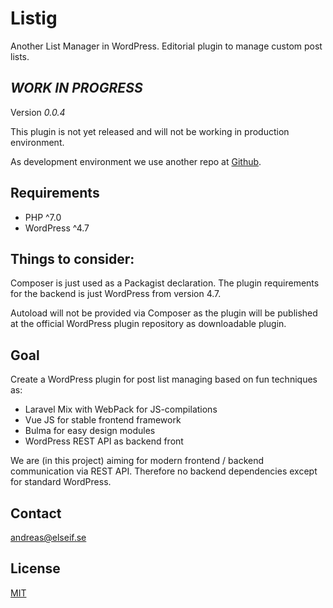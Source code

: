 # Listig
Another List Manager in WordPress.
Editorial plugin to manage custom post lists.

## *WORK IN PROGRESS*
Version *0.0.4*

This plugin is not yet released and will not be working in production environment.

As development environment we use another repo at [Github](https://github.com/ekandreas/listig.app).

## Requirements
* PHP ^7.0 
* WordPress ^4.7

## Things to consider:
Composer is just used as a Packagist declaration. 
The plugin requirements for the backend is just WordPress from version 4.7.

Autoload will not be provided via Composer 
as the plugin will be published at the official WordPress plugin repository as downloadable plugin.

## Goal
Create a WordPress plugin for post list managing based on fun techniques as: 
* Laravel Mix with WebPack for JS-compilations
* Vue JS for stable frontend framework
* Bulma for easy design modules
* WordPress REST API as backend front

We are (in this project) aiming for modern frontend / backend communication via REST API.
Therefore no backend dependencies except for standard WordPress.

## Contact
andreas@elseif.se

## License
[MIT](https://opensource.org/licenses/MIT)